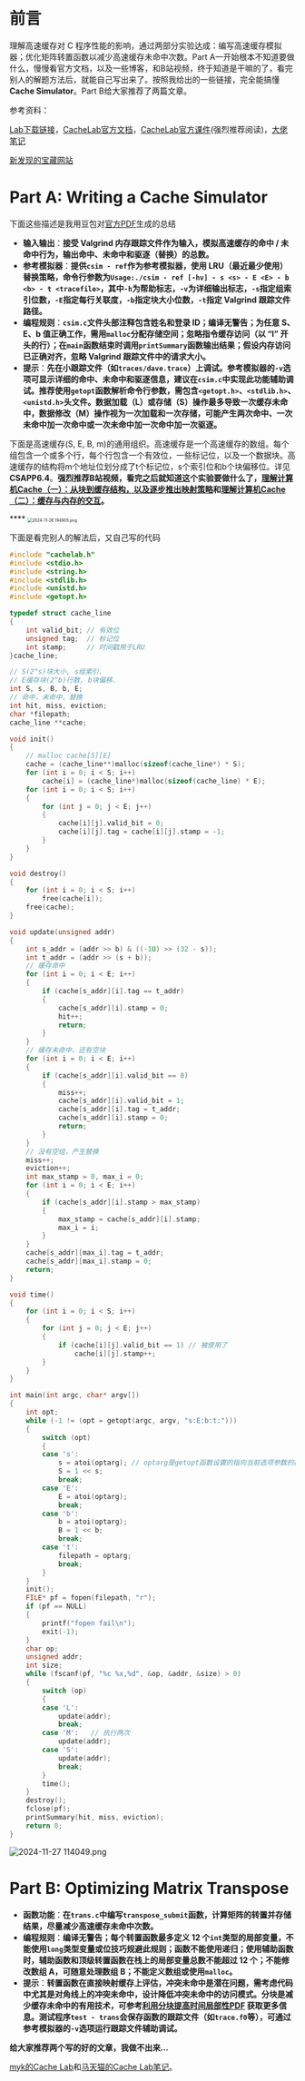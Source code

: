 # 前言

理解高速缓存对 C 程序性能的影响，通过两部分实验达成：编写高速缓存模拟器；优化矩阵转置函数以减少高速缓存未命中次数。Part A一开始根本不知道要做什么，慢慢看官方文档，以及一些博客，和B站视频，终于知道是干嘛的了，看完别人的解题方法后，就能自己写出来了。按照我给出的一些链接，完全能搞懂**Cache Simulator**。Part B给大家推荐了两篇文章。

参考资料：

[Lab下载链接](https://csapp.cs.cmu.edu/3e/labs.html)，[CacheLab官方文档](https://csapp.cs.cmu.edu/3e/cachelab.pdf)，[CacheLab官方课件](https://www.cs.cmu.edu/afs/cs/academic/class/15213-f15/www/recitations/rec07.pdf)(强烈推荐阅读)，[大佬笔记](https://zhuanlan.zhihu.com/p/33846811)

[新发现的宝藏网站](https://arthals.ink/blog/cache-lab)

# Part A: Writing a Cache Simulator

下面这些描述是我用豆包对[官方PDF](https://csapp.cs.cmu.edu/3e/cachelab.pdf)生成的总结

- **输入输出**：**接受 Valgrind 内存跟踪文件作为输入，模拟高速缓存的命中 / 未命中行为，输出命中、未命中和驱逐（替换）的总数。**
- **参考模拟器**：**提供`csim - ref`作为参考模拟器，使用 LRU（最近最少使用）替换策略，命令行参数为`Usage:./csim - ref [-hv] - s <s> - E <E> - b <b> - t <tracefile>`，其中`-h`为帮助标志，`-v`为详细输出标志，`-s`指定组索引位数，`-E`指定每行关联度，`-b`指定块大小位数，`-t`指定 Valgrind 跟踪文件路径。**
- **编程规则**：**`csim.c`文件头部注释包含姓名和登录 ID；编译无警告；为任意 S、E、b 值正确工作，需用`malloc`分配存储空间；忽略指令缓存访问（以 “I” 开头的行）；在`main`函数结束时调用`printSummary`函数输出结果；假设内存访问已正确对齐，忽略 Valgrind 跟踪文件中的请求大小。**
- **提示**：**先在小跟踪文件（如`traces/dave.trace`）上调试。参考模拟器的`-v`选项可显示详细的命中、未命中和驱逐信息，建议在`csim.c`中实现此功能辅助调试。推荐使用`getopt`函数解析命令行参数，需包含`<getopt.h>`、`<stdlib.h>`、`<unistd.h>`头文件。数据加载（L）或存储（S）操作最多导致一次缓存未命中，数据修改（M）操作视为一次加载和一次存储，可能产生两次命中、一次未命中加一次命中或一次未命中加一次命中加一次驱逐。**

下面是高速缓存(S, E, B, m)的通用组织。高速缓存是一个高速缓存的数组。每个组包含一个或多个行，每个行包含一个有效位，一些标记位，以及一个数据块。高速缓存的结构将m个地址位划分成了t个标记位，s个索引位和b个块偏移位。详见**CSAPP6.4**。**强烈推荐B站视频，看完之后就知道这个实验要做什么了，[理解计算机Cache（一）：从块到缓存结构，以及逐步推出映射策略](https://www.bilibili.com/video/BV1aN411T7n8/?spm_id_from=333.337.search-card.all.click&vd_source=c7a2228562ec56ca67689b8d47bb87ba)和[理解计算机Cache（二）：缓存与内存的交互](https://www.bilibili.com/video/BV1yg4y1Y7kA?spm_id_from=333.788.videopod.sections&vd_source=c7a2228562ec56ca67689b8d47bb87ba)。**

**** <img src="https://s2.loli.net/2024/11/26/IBuEjwrp8yGF173.png" alt=" 2024-11-26 194905.png" style="zoom:50%;" />

下面是看完别人的解法后，又自己写的代码

```C
#include "cachelab.h"
#include <stdio.h>
#include <string.h>
#include <stdlib.h>
#include <unistd.h>
#include <getopt.h>

typedef struct cache_line 
{
    int valid_bit; // 有效位
    unsigned tag;  // 标记位
    int stamp;     // 时间戳用于LRU
}cache_line;

// S(2^s)块大小, s组索引.
// E缓存块(2^b)行数, b块偏移.
int S, s, B, b, E;
// 命中，未命中，替换
int hit, miss, eviction;
char *filepath;
cache_line **cache;

void init()
{
    // malloc cache[S][E]
    cache = (cache_line**)malloc(sizeof(cache_line*) * S);
    for (int i = 0; i < S; i++)
        cache[i] = (cache_line*)malloc(sizeof(cache_line) * E);
    for (int i = 0; i < S; i++)
    {
        for (int j = 0; j < E; j++)
        {
            cache[i][j].valid_bit = 0;
            cache[i][j].tag = cache[i][j].stamp = -1; 
        }
    }
}

void destroy()
{
    for (int i = 0; i < S; i++)
        free(cache[i]);
    free(cache);
}

void update(unsigned addr)
{
    int s_addr = (addr >> b) & ((-1U) >> (32 - s));
    int t_addr = (addr >> (s + b));
    // 缓存命中
    for (int i = 0; i < E; i++)
    {
        if (cache[s_addr][i].tag == t_addr)
        {
            cache[s_addr][i].stamp = 0;
            hit++;
            return;
        }
    }
    // 缓存未命中，还有空块
    for (int i = 0; i < E; i++)
    {
        if (cache[s_addr][i].valid_bit == 0)
        {
            miss++;
            cache[s_addr][i].valid_bit = 1;
            cache[s_addr][i].tag = t_addr;
            cache[s_addr][i].stamp = 0;
            return;
        }
    }
    // 没有空组，产生替换
    miss++;
    eviction++; 
    int max_stamp = 0, max_i = 0;
    for (int i = 0; i < E; i++)
    {
        if (cache[s_addr][i].stamp > max_stamp)
        {
            max_stamp = cache[s_addr][i].stamp;
            max_i = i;
        }
    }
    cache[s_addr][max_i].tag = t_addr; 
    cache[s_addr][max_i].stamp = 0;
    return;
}

void time()
{
    for (int i = 0; i < S; i++)
    {
        for (int j = 0; j < E; j++)
        {
            if (cache[i][j].valid_bit == 1) // 被使用了
                cache[i][j].stamp++;
        }
    }
}

int main(int argc, char* argv[])
{
    int opt;
    while (-1 != (opt = getopt(argc, argv, "s:E:b:t:")))
    {
        switch (opt)
        {
        case 's':
            s = atoi(optarg); // optarg是getopt函数设置的指向当前选项参数的指针
            S = 1 << s;
            break;
        case 'E':
            E = atoi(optarg);
            break;
        case 'b':
            b = atoi(optarg);
            B = 1 << b;
            break;
        case 't':
            filepath = optarg;
            break;
        }
    }
    init();
    FILE* pf = fopen(filepath, "r");
    if (pf == NULL)
    {
        printf("fopen fail\n");
        exit(-1);
    }
    char op;
    unsigned addr;
    int size;
    while (fscanf(pf, "%c %x,%d", &op, &addr, &size) > 0)
    {
        switch (op)
        {
        case 'L':
            update(addr);
            break;
        case 'M':   // 执行两次
            update(addr);
        case 'S':
            update(addr);
            break;
        }
        time();
    }
    destroy();
    fclose(pf);
    printSummary(hit, miss, eviction);
    return 0;
}
```

![ 2024-11-27 114049.png](https://s2.loli.net/2024/11/27/YAZdrN4xsVJSf63.png)

# Part B: Optimizing Matrix Transpose

- **函数功能**：**在`trans.c`中编写`transpose_submit`函数，计算矩阵的转置并存储结果，尽量减少高速缓存未命中次数。**
- **编程规则**：**编译无警告；每个转置函数最多定义 12 个`int`类型的局部变量，不能使用`long`类型变量或位技巧规避此规则；函数不能使用递归；使用辅助函数时，辅助函数和顶级转置函数在栈上的局部变量总数不能超过 12 个；不能修改数组 A，可随意处理数组 B；不能定义数组或使用`malloc`。**
- **提示**：**转置函数在直接映射缓存上评估，冲突未命中是潜在问题，需考虑代码中尤其是对角线上的冲突未命中，设计降低冲突未命中的访问模式。分块是减少缓存未命中的有用技术，可参考[利用分块提高时间局部性PDF](https://csapp.cs.cmu.edu/2e/waside/waside-blocking.pdf) 获取更多信息。测试程序`test - trans`会保存函数的跟踪文件（如`trace.f0`等），可通过参考模拟器的`-v`选项运行跟踪文件辅助调试。**

**给大家推荐两个写的好的文章，我做不出来...**

[myk的Cache Lab](https://zhuanlan.zhihu.com/p/33846811)和[马天猫的Cache Lab笔记](https://zhuanlan.zhihu.com/p/28585726)。

